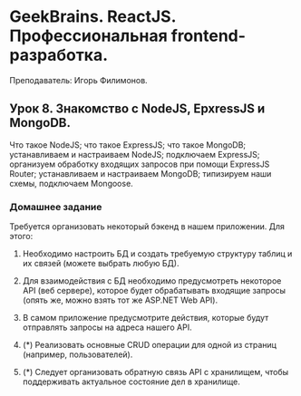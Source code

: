 # GeekBrains. ReactJS. Профессиональная frontend-разработка.
Преподаватель: Игорь Филимонов.

## Урок 8. Знакомство с NodeJS, EpxressJS и MongoDB.
Что такое NodeJS; что такое ExpressJS; что такое MongoDB; устанавливаем и настраиваем NodeJS; подключаем ExpressJS; организуем обработку входящих запросов при помощи ExpressJS Router; устанавливаем и настраиваем MongoDB; типизируем наши схемы, подключаем Mongoose.

### Домашнее задание

Требуется организовать некоторый бэкенд в нашем приложении. Для этого:

1. Необходимо настроить БД и создать требуемую структуру таблиц и их связей (можете выбрать любую БД).

2. Для взаимодействия с БД необходимо предусмотреть некоторое API (веб сервере), которое будет обрабатывать входящие запросы (опять же, можно взять тот же ASP.NET Web API).

3. В самом приложение предусмотрите действия, которые будут отправлять запросы на адреса нашего API.

4. (*) Реализовать основные CRUD операции для одной из страниц (например, пользователей).

5. (*) Следует организовать обратную связь API с хранилищем, чтобы поддерживать актуальное состояние дел в хранилище.